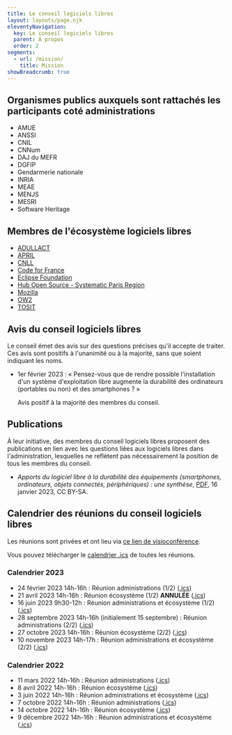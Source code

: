 ```yaml
---
title: Le conseil logiciels libres
layout: layouts/page.njk
eleventyNavigation:
  key: Le conseil logiciels libres
  parent: À propos
  order: 2
segments:
  - url: /mission/
    title: Mission
showBreadcrumb: true
---
```


## Organismes publics auxquels sont rattachés les participants coté administrations

- AMUE
- ANSSI
- CNIL
- CNNum
- DAJ du MEFR
- DGFIP
- Gendarmerie nationale
- INRIA
- MEAE
- MENJS
- MESRI
- Software Heritage

## Membres de l'écosystème logiciels libres

- [ADULLACT](https://adullact.org/)
- [APRIL](https://www.april.org/)
- [CNLL](https://cnll.fr/)
- [Code for France](https://codefor.fr/)
- [Eclipse Foundation](https://www.eclipse.org/org/foundation/)
- [Hub Open Source - Systematic Paris Region](https://systematic-paris-region.org/hubs-enjeux/hub-open-source/)
- [Mozilla](https://www.mozilla.org)
- [OW2](https://www.ow2.org)
- [TOSIT](https://tosit.fr)

## Avis du conseil logiciels libres

Le conseil émet des avis sur des questions précises qu'il accepte de
traiter.  Ces avis sont positifs à l'unanimité ou à la majorité, sans
que soient indiquant les noms.

- 1er février 2023 : « Pensez-vous que de rendre possible
  l'installation d'un système d'exploitation libre augmente la
  durabilité des ordinateurs (portables ou non) et des smartphones ? »

  Avis positif à la majorité des membres du conseil.

## Publications

À leur initiative, des membres du conseil logiciels libres proposent
des publications en lien avec les questions liées aux logiciels libres
dans l'administration, lesquelles ne reflètent pas nécessairement la
position de tous les membres du conseil.

- *Apports du logiciel libre à la durabilité des équipements
  (smartphones, ordinateurs, objets connectés, périphériques) : une
  synthèse*, [PDF](/rsrc/2023_01_RapportIndiceDurabilite.pdf), 16
  janvier 2023, CC BY-SA.

## Calendrier des réunions du conseil logiciels libres

Les réunions sont privées et ont lieu via [ce lien de visioconférence](https://webinaire.numerique.gouv.fr//meeting/signin/362/creator/369/hash/84c9902a44b481830388d5d69c808eb669da0a5b).

Vous pouvez télécharger le [calendrier .ics](https://git.sr.ht/~codegouvfr/logiciels-libres/blob/main/evenements/rdv-conseil-logiciels-libres.ics) de toutes les réunions.

### Calendrier 2023

- 24 février 2023 14h-16h : Réunion administrations (1/2) ([.ics](https://git.sr.ht/~codegouvfr/logiciels-libres/blob/main/evenements/conseil-logiciels-libres-2023-reunion-administrations-1.ics))
- 21 avril 2023 14h-16h : Réunion écosystème (1/2) **ANNULÉE** ([.ics](https://git.sr.ht/~codegouvfr/logiciels-libres/blob/main/evenements/conseil-logiciels-libres-2023-reunion-ecosysteme-1.ics))
- 16 juin 2023 9h30-12h : Réunion administrations et écosystème (1/2) ([.ics](https://git.sr.ht/~codegouvfr/logiciels-libres/blob/main/evenements/conseil-logiciels-libres-2023-reunion-administrations-ecosysteme-1.ics))
- 28 septembre 2023 14h-16h (initialement 15 septembre) : Réunion administrations (2/2) ([.ics](https://git.sr.ht/~codegouvfr/logiciels-libres/blob/main/evenements/conseil-logiciels-libres-2023-reunion-administrations-2.ics))
- 27 octobre 2023 14h-16h : Réunion écosystème (2/2) ([.ics](https://git.sr.ht/~codegouvfr/logiciels-libres/blob/main/evenements/conseil-logiciels-libres-2023-reunion-ecosysteme-2.ics))
- 10 novembre 2023 14h-17h : Réunion administrations et écosystème (2/2) ([.ics](https://git.sr.ht/~codegouvfr/logiciels-libres/blob/main/evenements/conseil-logiciels-libres-2023-reunion-administrations-ecosysteme-2.ics))

### Calendrier 2022

- 11 mars 2022 14h-16h : Réunion administrations ([.ics](https://git.sr.ht/~codegouvfr/logiciels-libres/blob/main/evenements/conseil-logiciels-libres-2022-reunion-administrations-1.ics))
- 8 avril 2022 14h-16h : Réunion écosystème ([.ics](https://git.sr.ht/~codegouvfr/logiciels-libres/blob/main/evenements/conseil-logiciels-libres-2022-reunion-ecosysteme-1.ics))
- 3 juin 2022 14h-16h : Réunion administrations et écosystème ([.ics](https://git.sr.ht/~codegouvfr/logiciels-libres/blob/main/evenements/conseil-logiciels-libres-2022-reunion-administrations-ecosysteme-1.ics))
- 7 octobre 2022 14h-16h : Réunion administrations ([.ics](https://git.sr.ht/~codegouvfr/logiciels-libres/blob/main/evenements/conseil-logiciels-libres-2022-reunion-administrations-2.ics))
- 14 octobre 2022 14h-16h : Réunion écosystème ([.ics](https://git.sr.ht/~codegouvfr/logiciels-libres/blob/main/evenements/conseil-logiciels-libres-2022-reunion-ecosysteme-2.ics))
- 9 décembre 2022 14h-16h : Réunion administrations et écosystème ([.ics](https://git.sr.ht/~codegouvfr/logiciels-libres/blob/main/evenements/conseil-logiciels-libres-2022-reunion-administrations-ecosysteme-2.ics))
